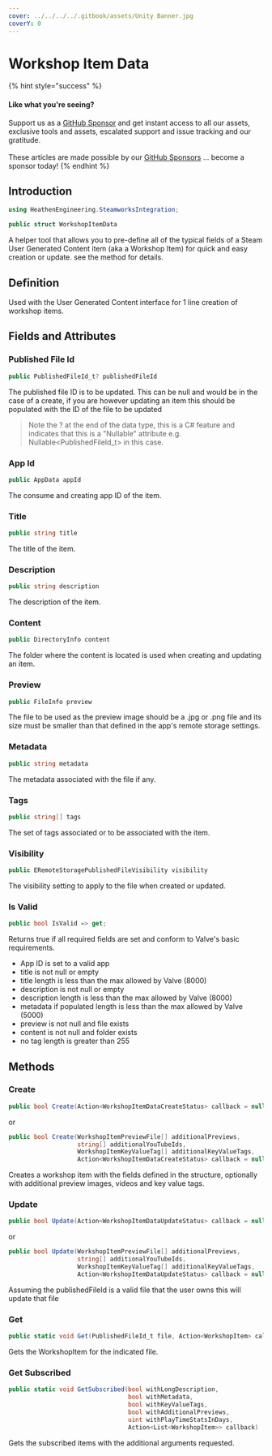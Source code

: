 ```yaml
---
cover: ../../../../.gitbook/assets/Unity Banner.jpg
coverY: 0
---
```


# Workshop Item Data

{% hint style="success" %}
#### Like what you're seeing?

Support us as a [GitHub Sponsor](../../../../where-to-buy/become-a-sponsor.md) and get instant access to all our assets, exclusive tools and assets, escalated support and issue tracking and our gratitude.\
\
These articles are made possible by our [GitHub Sponsors](../../../../where-to-buy/become-a-sponsor.md) ... become a sponsor today!
{% endhint %}

## Introduction

```csharp
using HeathenEngineering.SteamworksIntegration;
```

```csharp
public struct WorkshopItemData
```

A helper tool that allows you to pre-define all of the typical fields of a Steam User Generated Content item (aka a Workshop Item) for quick and easy creation or update. see the method for details.

## Definition

Used with the User Generated Content interface for 1 line creation of workshop items.

## Fields and Attributes

### Published File Id

```csharp
public PublishedFileId_t? publishedFileId
```

The published file ID is to be updated. This can be null and would be in the case of a create, if you are however updating an item this should be populated with the ID of the file to be updated

> Note the ? at the end of the data type, this is a C# feature and indicates that this is a "Nullable" attribute e.g. Nullable\<PublishedFileId\_t> in this case.

### App Id

```csharp
public AppData appId
```

The consume and creating app ID of the item.

### Title

```csharp
public string title
```

The title of the item.

### Description

```csharp
public string description
```

The description of the item.

### Content

```csharp
public DirectoryInfo content
```

The folder where the content is located is used when creating and updating an item.

### Preview

```csharp
public FileInfo preview
```

The file to be used as the preview image should be a .jpg or .png file and its size must be smaller than that defined in the app's remote storage settings.

### Metadata

```csharp
public string metadata
```

The metadata associated with the file if any.

### Tags

```csharp
public string[] tags
```

The set of tags associated or to be associated with the item.

### Visibility

```csharp
public ERemoteStoragePublishedFileVisibility visibility
```

The visibility setting to apply to the file when created or updated.

### Is Valid

```csharp
public bool IsValid => get;
```

Returns true if all required fields are set and conform to Valve's basic requirements.

* App ID is set to a valid app
* title is not null or empty
* title length is less than the max allowed by Valve (8000)
* description is not null or empty
* description length is less than the max allowed by Valve (8000)
* metadata if populated length is less than the max allowed by Valve (5000)
* preview is not null and file exists
* content is not null and folder exists
* no tag length is greater than 255

## Methods

### Create

```csharp
public bool Create(Action<WorkshopItemDataCreateStatus> callback = null)
```

or

```csharp
public bool Create(WorkshopItemPreviewFile[] additionalPreviews, 
                   string[] additionalYouTubeIds, 
                   WorkshopItemKeyValueTag[] additionalKeyValueTags, 
                   Action<WorkshopItemDataCreateStatus> callback = null)
```

Creates a workshop item with the fields defined in the structure, optionally with additional preview images, videos and key value tags.

### Update

```csharp
public bool Update(Action<WorkshopItemDataUpdateStatus> callback = null)
```

or

```csharp
public bool Update(WorkshopItemPreviewFile[] additionalPreviews, 
                   string[] additionalYouTubeIds, 
                   WorkshopItemKeyValueTag[] additionalKeyValueTags, 
                   Action<WorkshopItemDataUpdateStatus> callback = null)
```

Assuming the publishedFileId is a valid file that the user owns this will update that file&#x20;

### Get

```csharp
public static void Get(PublishedFileId_t file, Action<WorkshopItem> callback)
```

Gets the WorkshopItem for the indicated file.

### Get Subscribed

```csharp
public static void GetSubscribed(bool withLongDescription, 
                                 bool withMetadata, 
                                 bool withKeyValueTags, 
                                 bool withAdditionalPreviews, 
                                 uint withPlayTimeStatsInDays, 
                                 Action<List<WorkshopItem>> callback)
```

Gets the subscribed items with the additional arguments requested.
